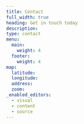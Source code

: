 ```yaml
---
title: Contact
full_width: true
heading: Get in touch today
description:
type: contact
menu:
  main:
    weight: 4
  footer:
    weight: 4
map:
  latitude:
  longitude:
  address:
  zoom:
_enabled_editors:
  - visual
  - content
  - source
---
```


